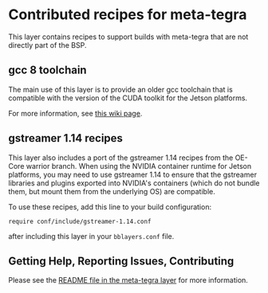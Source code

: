 Contributed recipes for meta-tegra
==================================

This layer contains recipes to support builds with
meta-tegra that are not directly part of the BSP.

## gcc 8 toolchain
The main use of this layer is to provide an older
gcc toolchain that is compatible with the version
of the CUDA toolkit for the Jetson platforms.

For more information, see
[this wiki page](https://github.com/OE4T/meta-tegra/wiki/Using-gcc8-from-the-contrib-layer).

## gstreamer 1.14 recipes
This layer also includes a port of the gstreamer 1.14
recipes from the OE-Core warrior branch. When using the
NVIDIA container runtime for Jetson platforms, you may
need to use gstreamer 1.14 to ensure that the gstreamer
libraries and plugins exported into NVIDIA's containers
(which do not bundle them, but mount them from the underlying
OS) are compatible.

To use these recipes, add this line to your build
configuration:

    require conf/include/gstreamer-1.14.conf

after including this layer in your `bblayers.conf` file.

Getting Help, Reporting Issues, Contributing
--------------------------------------------

Please see the [README file in the meta-tegra layer](../README.md)
for more information.

